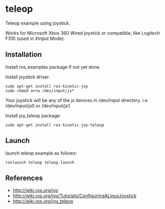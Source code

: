 # teleop

Teleop example using joystick.

Works for Microsoft Xbox 360 Wired joystick or compatible, like Logitech F310 (used in XInput Mode).

## Installation

Install ros_examples package if not yet done.

Install joystick driver.
```
sudo apt-get install ros-kinetic-joy
sudo chmod a+rw /dev/input/js*
```
Your joystick will be any of the js devices in /dev/input directory. i.e. /dev/input/js0 or /dev/input/js1.

Install joy_teleop package:
```
sudo apt-get install ros-kinetic-joy-teleop
```

## Launch

launch teleop example as follows:
```
roslaunch teleop teleop.launch
```

## References

- http://wiki.ros.org/joy
- http://wiki.ros.org/joy/Tutorials/ConfiguringALinuxJoystick
- http://wiki.ros.org/joy_teleop
